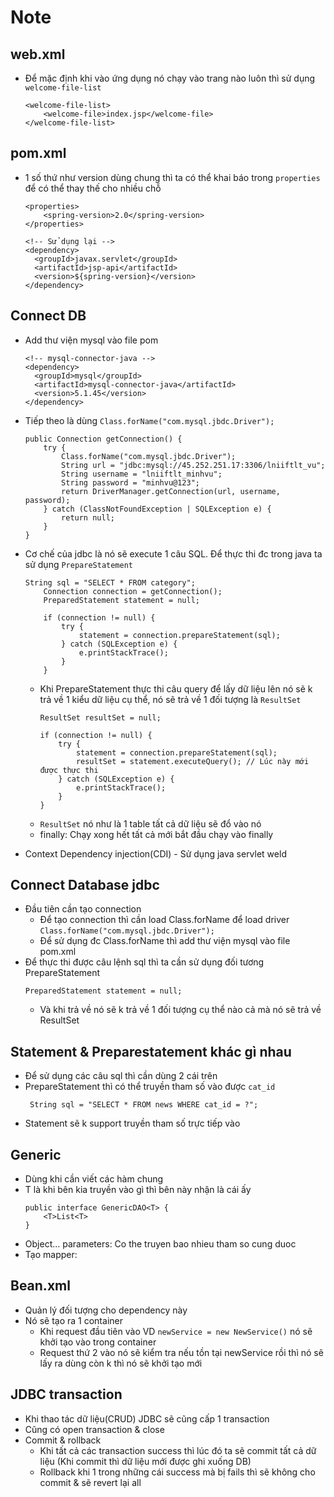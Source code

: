 # Note
## web.xml
- Để mặc định khi vào ứng dụng nó chạy vào trang nào luôn thì sử dụng `welcome-file-list`
    ```
    <welcome-file-list>
        <welcome-file>index.jsp</welcome-file>
    </welcome-file-list>    
    ```

## pom.xml
- 1 số thứ như version dùng chung thì ta có thể khai báo trong `properties` để có thể thay thế cho nhiều chỗ 
    ```
    <properties>
        <spring-version>2.0</spring-version>
    </properties>

    <!-- Sử dụng lại -->
    <dependency>
      <groupId>javax.servlet</groupId>
      <artifactId>jsp-api</artifactId>
      <version>${spring-version}</version>
    </dependency>
    ```

## Connect DB
- Add thư viện mysql vào file pom 
    ```
    <!-- mysql-connector-java -->
    <dependency>
      <groupId>mysql</groupId>
      <artifactId>mysql-connector-java</artifactId>
      <version>5.1.45</version>
    </dependency>
    ```
- Tiếp theo là dùng `Class.forName("com.mysql.jbdc.Driver");`
    ```
    public Connection getConnection() {
        try {
            Class.forName("com.mysql.jbdc.Driver");
            String url = "jdbc:mysql://45.252.251.17:3306/lniiftlt_vu";
            String username = "lniiftlt_minhvu";
            String password = "minhvu@123";
            return DriverManager.getConnection(url, username, password);
        } catch (ClassNotFoundException | SQLException e) {
            return null;
        }
    }
    ```
- Cơ chế của jdbc là nó sẽ execute 1 câu SQL. Để thực thi đc trong java ta sử dụng `PrepareStatement`
    ```
    String sql = "SELECT * FROM category";
        Connection connection = getConnection();
        PreparedStatement statement = null;

        if (connection != null) {
            try {
                statement = connection.prepareStatement(sql);
            } catch (SQLException e) {
                e.printStackTrace();
            }
        }
    ```
    - Khi PrepareStatement thực thi câu query để lấy dữ liệu lên nó sẽ k trả về 1 kiểu dữ liệu cụ thể, nó sẽ trả về 1 đối tượng là `ResultSet `
        ```
        ResultSet resultSet = null;

        if (connection != null) {
            try {
                statement = connection.prepareStatement(sql);
                resultSet = statement.executeQuery(); // Lúc này mới được thực thi
            } catch (SQLException e) {
                e.printStackTrace();
            }
        }
        ```
    - `ResultSet` nó như là 1 table tất cả dữ liệu sẽ đổ vào nó 
    - finally: Chạy xong hết tất cả mới bắt đầu chạy vào finally 

- Context Dependency injection(CDI) - Sử dụng java servlet weld  

## Connect Database jdbc 
- Đầu tiên cần tạo connection 
    - Để tạo connection thì cần load Class.forName để load driver `Class.forName("com.mysql.jbdc.Driver");`
    - Để sử dụng đc Class.forName thì add thư viện mysql vào file pom.xml 
- Để thực thi được câu lệnh sql thì ta cần sử dụng đối tương PrepareStatement 
    ```
    PreparedStatement statement = null;
    ```
    - Và khi trả về nó sẽ k trả về 1 đối tượng cụ thể nào cả mà nó sẽ trả về ResultSet

## Statement & Preparestatement khác gì nhau 
- Để sử dụng các câu sql thì cần dùng 2 cái trên 
- PrepareStatement thì có thể truyền tham số vào được `cat_id`
    ```
     String sql = "SELECT * FROM news WHERE cat_id = ?";
     ```
- Statement sẽ k support truyền tham số trực tiếp vào 

## Generic 
- Dùng khi cần viết các hàm chung 
- T là khi bên kia truyền vào gì thì bên này nhận là cái ấy
    ```
    public interface GenericDAO<T> {
        <T>List<T>
    }
    ```
- Object... parameters: Co the truyen bao nhieu tham so cung duoc
- Tạo mapper: 

## Bean.xml
- Quản lý đối tượng cho dependency này 
- Nó sẽ tạo ra 1 container 
    - Khi request đầu tiên vào VD `newService = new NewService()` nó sẽ khởi tạo vào trong container
    - Request thứ 2 vào nó sẽ kiểm tra nếu tồn tại newService rồi thì nó sẽ lấy ra dùng còn k thì nó sẽ khởi tạo mới

## JDBC transaction 
- Khi thao tác dữ liệu(CRUD)  JDBC sẽ cũng cấp 1 transaction
- Cũng có open transaction & close
- Commit & rollback 
    - Khi tất cả các transaction success thì lúc đó ta sẽ commit tất cả dữ liệu (Khi commit thì dữ liệu mới được ghi xuống DB)
    - Rollback khi 1 trong những cái success mà bị fails thì sẽ không cho commit & sẽ revert lại all 